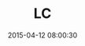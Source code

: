 ---
layout: post
title:  "LC"
number: "102"
date:   2015-04-12 08:00:30
large-image: "https://farm8.staticflickr.com/7611/17113252766_038b46a89d_k.jpg"
---